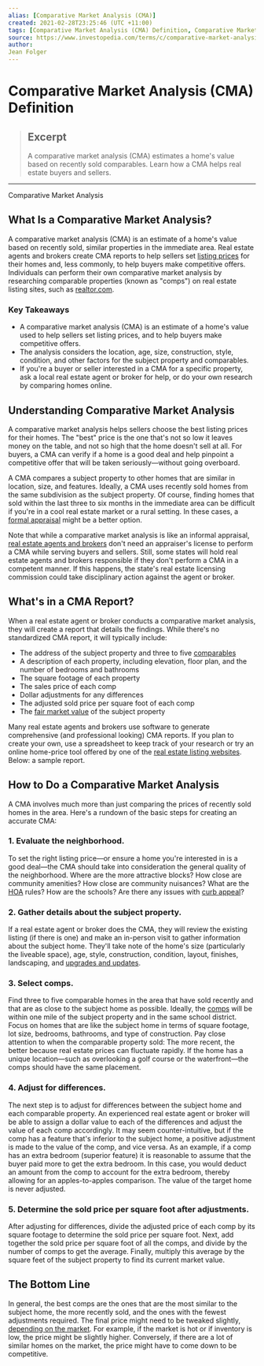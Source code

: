 ```yaml
---
alias: [Comparative Market Analysis (CMA)]
created: 2021-02-28T23:25:46 (UTC +11:00)
tags: [Comparative Market Analysis (CMA) Definition, Comparative Market Analysis]
source: https://www.investopedia.com/terms/c/comparative-market-analysis.asp
author: 
Jean Folger
---
```


# Comparative Market Analysis (CMA) Definition

> ## Excerpt
> A comparative market analysis (CMA) estimates a home's value based on recently sold comparables. Learn how a CMA helps real estate buyers and sellers.

---

Comparative Market Analysis
## What Is a Comparative Market Analysis?

A comparative market analysis (CMA) is an estimate of a home's value based on recently sold, similar properties in the immediate area. Real estate agents and brokers create CMA reports to help sellers set [listing prices](https://www.investopedia.com/terms/l/list-price.asp) for their homes and, less commonly, to help buyers make competitive offers. Individuals can perform their own comparative market analysis by researching comparable properties (known as "comps") on real estate listing sites, such as [realtor.com](https://www.realtor.com/).

### Key Takeaways

-   A comparative market analysis (CMA) is an estimate of a home's value used to help sellers set listing prices, and to help buyers make competitive offers.
-   The analysis considers the location, age, size, construction, style, condition, and other factors for the subject property and comparables.
-   If you're a buyer or seller interested in a CMA for a specific property, ask a local real estate agent or broker for help, or do your own research by comparing homes online.

## Understanding Comparative Market Analysis

A comparative market analysis helps sellers choose the best listing prices for their homes. The "best" price is the one that's not so low it leaves money on the table, and not so high that the home doesn't sell at all. For buyers, a CMA can verify if a home is a good deal and help pinpoint a competitive offer that will be taken seriously—without going overboard.

A CMA compares a subject property to other homes that are similar in location, size, and features. Ideally, a CMA uses recently sold homes from the same subdivision as the subject property. Of course, finding homes that sold within the last three to six months in the immediate area can be difficult if you're in a cool real estate market or a rural setting. In these cases, a [formal appraisal](https://www.investopedia.com/articles/pf/12/home-appraisals.asp) might be a better option.

Note that while a comparative market analysis is like an informal appraisal, [real estate agents and brokers](https://www.investopedia.com/investing/steps-becoming-real-estate-agent/) don't need an appraiser's license to perform a CMA while serving buyers and sellers. Still, some states will hold real estate agents and brokers responsible if they don't perform a CMA in a competent manner. If this happens, the state's real estate licensing commission could take disciplinary action against the agent or broker.

## What's in a CMA Report?

When a real estate agent or broker conducts a comparative market analysis, they will create a report that details the findings. While there's no standardized CMA report, it will typically include:

-   The address of the subject property and three to five [comparables](https://www.investopedia.com/terms/c/comparables.asp)
-   A description of each property, including elevation, floor plan, and the number of bedrooms and bathrooms
-   The square footage of each property
-   The sales price of each comp
-   Dollar adjustments for any differences
-   The adjusted sold price per square foot of each comp
-   The [fair market value](https://www.investopedia.com/terms/f/fairmarketvalue.asp) of the subject property

Many real estate agents and brokers use software to generate comprehensive (and professional looking) CMA reports. If you plan to create your own, use a spreadsheet to keep track of your research or try an online home-price tool offered by one of the [real estate listing websites](https://www.investopedia.com/articles/personal-finance/021815/zillow-vs-trulia.asp). Below: a sample report.

## How to Do a Comparative Market Analysis

A CMA involves much more than just comparing the prices of recently sold homes in the area. Here's a rundown of the basic steps for creating an accurate CMA:

### 1\. Evaluate the neighborhood.

To set the right listing price—or ensure a home you're interested in is a good deal—the CMA should take into consideration the general quality of the neighborhood. Where are the more attractive blocks? How close are community amenities? How close are community nuisances? What are the [HOA](https://www.investopedia.com/terms/h/hoa.asp) rules? How are the schools? Are there any issues with [curb appeal](https://www.investopedia.com/terms/c/curb-appeal.asp)?

### 2\. Gather details about the subject property.

If a real estate agent or broker does the CMA, they will review the existing listing (if there is one) and make an in-person visit to gather information about the subject home. They'll take note of the home's size (particularly the liveable space), age, style, construction, condition, layout, finishes, landscaping, and [upgrades and updates](https://www.investopedia.com/investing/types-home-renovation-which-ones-boost-value/). 

### 3\. Select comps.

Find three to five comparable homes in the area that have sold recently and that are as close to the subject home as possible. Ideally, the [comps](https://www.investopedia.com/terms/c/comps.asp) will be within one mile of the subject property and in the same school district. Focus on homes that are like the subject home in terms of square footage, lot size, bedrooms, bathrooms, and type of construction. Pay close attention to when the comparable property sold: The more recent, the better because real estate prices can fluctuate rapidly. If the home has a unique location—such as overlooking a golf course or the waterfront—the comps should have the same placement.

### 4\. Adjust for differences.

The next step is to adjust for differences between the subject home and each comparable property. An experienced real estate agent or broker will be able to assign a dollar value to each of the differences and adjust the value of each comp accordingly. It may seem counter-intuitive, but if the comp has a feature that's inferior to the subject home, a positive adjustment is made to the value of the comp, and vice versa. As an example, if a comp has an extra bedroom (superior feature) it is reasonable to assume that the buyer paid more to get the extra bedroom. In this case, you would deduct an amount from the comp to account for the extra bedroom, thereby allowing for an apples-to-apples comparison. The value of the target home is never adjusted.

### 5\. Determine the sold price per square foot after adjustments.

After adjusting for differences, divide the adjusted price of each comp by its square footage to determine the sold price per square foot. Next, add together the sold price per square foot of all the comps, and divide by the number of comps to get the average. Finally, multiply this average by the square feet of the subject property to find its current market value.

## The Bottom Line

In general, the best comps are the ones that are the most similar to the subject home, the more recently sold, and the ones with the fewest adjustments required. The final price might need to be tweaked slightly, [depending on the market](https://www.investopedia.com/articles/mortages-real-estate/11/the-truth-about-the-real-estate-market.asp). For example, if the market is hot or if inventory is low, the price might be slightly higher. Conversely, if there are a lot of similar homes on the market, the price might have to come down to be competitive.
